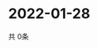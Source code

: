 # 2022-01-28
  共 0条

  <!-- BEGIN -->
  <!-- 最后更新时间Fri Jan 28 2022 03:03:37 GMT+0000 (Coordinated Universal Time) -->
  
  <!-- END -->
  
  